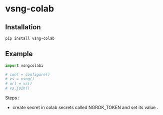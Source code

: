 # vsng-colab


## Installation

```bash
pip install vsng-colab
```

## Example

```python
import vsngcolabi

# conf = configure()
# vs = vsng()
# url = vs()
# vs.join()
```

Steps  : 
*   create secret in colab secrets called NGROK_TOKEN and set its value .


